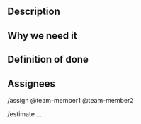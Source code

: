 ## Description

## Why we need it

## Definition of done

## Assignees

/assign @team-member1 @team-member2

<!-- Estimate the amount of hours needed for the issue -->
/estimate ...